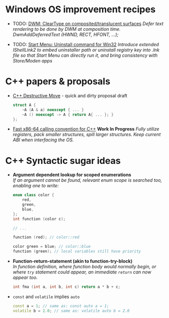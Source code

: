 # Windows OS improvement recipes

* TODO: [DWM: ClearType on composited/translucent surfaces](win32-composited-cleartype.md)
  *Defer text rendering to be done by DWM at composition time. DwmAddDeferredText (HWND, RECT, HFONT, ...);*

* TODO: [Start Menu: Uninstall command for Win32](win32-uninstall-from-start.md)
  *Introduce extended IShellLink2 to embed uninstaller path or uninstall registry key into .lnk file
   so that Start Menu can directly run it, and bring consistency with Store/Moden apps*

# C++ papers &amp; proposals

* [C++ Destructive Move](cxx-destructive-move.md) - quick and dirty proposal draft

  ```cpp
  struct A {
      ~A (A & a) noexcept { ... }
      ~A () noexcept -> A { return A{ ... }; }
  };
  ```

* [Fast x86-64 calling convention for C++](cxx-x64-v2-calling-convention.md) **Work In Progress**
  *Fully utilize registers, pack smaller structures, spill larger structures.
   Keep current ABI when interfacing the OS.* 

# C++ Syntactic sugar ideas

* **Argument dependent lookup for scoped enumerations**  
  *If an argument cannot be found, relevant enum scope is searched too, enabling one to write:*
  
  ```cpp
  enum class color {
      red,
      green,
      blue,
  };
  int function (color c);
  
  // ...
  
  function (red); // color::red
  
  color green = blue; // color::blue
  function (green); // local variables still have priority
  ```

* **Function-return-statement (akin to function-try-block)**  
  *In function definition, where function body would normally begin, or where `try` statement
  could appear, an immediate `return` can now appear too.*
  
  ```cpp
  int fma (int a, int b, int c) return a * b + c;
  ```
  
* `const` and `volatile` implies `auto`
  
  ```cpp
  const a = 1; // same as: const auto a = 1;
  volatile b = 2.0; // same as: volatile auto b = 2.0
  ```
